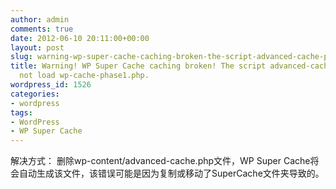```yaml
---
author: admin
comments: true
date: 2012-06-10 20:11:00+00:00
layout: post
slug: warning-wp-super-cache-caching-broken-the-script-advanced-cache-php-could-not-load-wp-cache-phase1-php
title: Warning! WP Super Cache caching broken! The script advanced-cache.php could
  not load wp-cache-phase1.php.
wordpress_id: 1526
categories:
- wordpress
tags:
- WordPress
- WP Super Cache
---
```


解决方式：
删除wp-content/advanced-cache.php文件，WP Super Cache将会自动生成该文件，该错误可能是因为复制或移动了SuperCache文件夹导致的。
